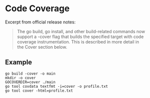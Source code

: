 # Code Coverage

Excerpt from official release notes:

> The go build, go install, and other build-related commands now support a -cover flag that builds the specified target with code coverage instrumentation. This is described in more detail in the Cover section below.

## Example

```
go build -cover -o main
mkdir -o cover
GOCOVERDIR=cover ./main
go tool covdata textfmt -i=cover -o profile.txt
go tool cover -html=profile.txt
```

